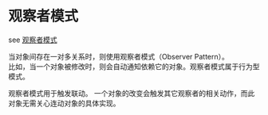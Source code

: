 # 观察者模式

see [观察者模式](https://www.runoob.com/design-pattern/observer-pattern.html)

当对象间存在一对多关系时，则使用观察者模式（Observer Pattern）。  
比如，当一个对象被修改时，则会自动通知依赖它的对象。观察者模式属于行为型模式。


观察者模式用于触发联动。
一个对象的改变会触发其它观察者的相关动作，而此对象无需关心连动对象的具体实现。

